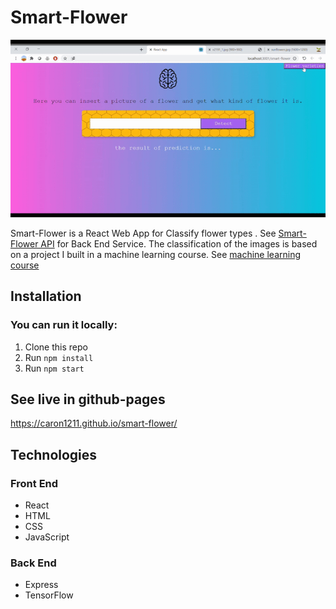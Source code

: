 # Smart-Flower
![](screenshot.gif)


Smart-Flower is a React Web App for Classify flower types . See [Smart-Flower API](https://github.com/caron1211/smart-flower-api) for Back End Service.
The classification of the images is based on a project I built in a machine learning course. See [machine learning course](https://github.com/caron1211/flowers-recognition)

## Installation

### You can run it locally:
1. Clone this repo
2. Run `npm install`
3. Run `npm start`

## See live in github-pages

https://caron1211.github.io/smart-flower/

## Technologies

### Front End

- React
- HTML 
- CSS
- JavaScript

### Back End

- Express
- TensorFlow
